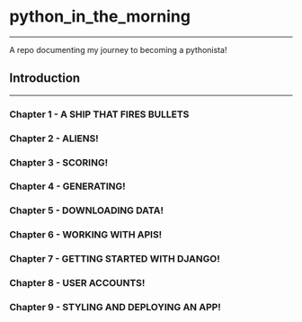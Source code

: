 # python_in_the_morning

---
A repo documenting my journey to becoming a pythonista!
## Introduction
---
### Chapter 1 - A SHIP THAT FIRES BULLETS
### Chapter 2 - ALIENS!  
### Chapter 3 - SCORING!
### Chapter 4 - GENERATING!
### Chapter 5 - DOWNLOADING DATA!
### Chapter 6 - WORKING WITH APIS!
### Chapter 7 - GETTING STARTED WITH DJANGO!
### Chapter 8 - USER ACCOUNTS!
### Chapter 9 - STYLING AND DEPLOYING AN APP!
